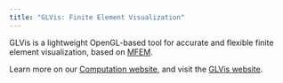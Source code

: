 ```yaml
---
title: "GLVis: Finite Element Visualization"
---
```


GLVis is a lightweight OpenGL-based tool for accurate and flexible finite element visualization, based on [MFEM](http://mfem.org/).

Learn more on our [Computation website](https://computation.llnl.gov/projects/glvis-finite-element-visualization), and visit the [GLVis website](http://glvis.org/).
